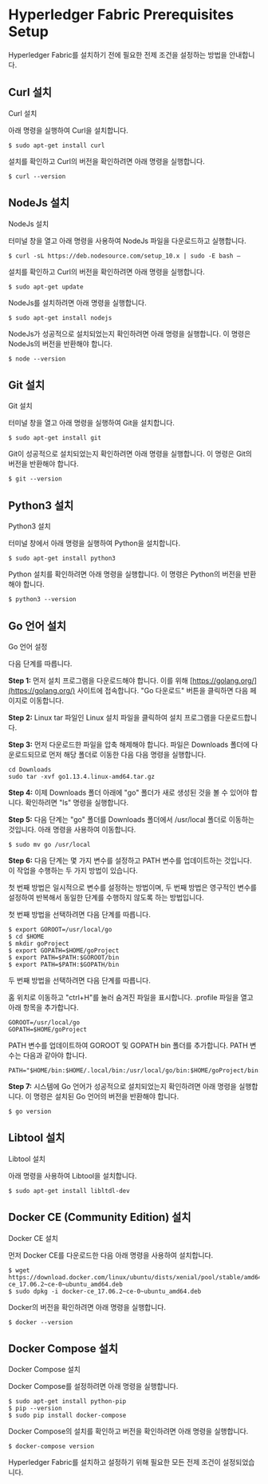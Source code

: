# Hyperledger Fabric Prerequisites Setup

Hyperledger Fabric를 설치하기 전에 필요한 전제 조건을 설정하는 방법을 안내합니다.

## Curl 설치

Curl 설치

아래 명령을 실행하여 Curl을 설치합니다.

```
$ sudo apt-get install curl
```

설치를 확인하고 Curl의 버전을 확인하려면 아래 명령을 실행합니다.

```
$ curl --version
```

## NodeJs 설치

NodeJs 설치

터미널 창을 열고 아래 명령을 사용하여 NodeJs 파일을 다운로드하고 실행합니다.

```
$ curl -sL https://deb.nodesource.com/setup_10.x | sudo -E bash –
```

설치를 확인하고 Curl의 버전을 확인하려면 아래 명령을 실행합니다.

```
$ sudo apt-get update
```

NodeJs를 설치하려면 아래 명령을 실행합니다.

```
$ sudo apt-get install nodejs
```

NodeJs가 성공적으로 설치되었는지 확인하려면 아래 명령을 실행합니다. 이 명령은 NodeJs의 버전을 반환해야 합니다.

```
$ node --version
```

## Git 설치

Git 설치

터미널 창을 열고 아래 명령을 실행하여 Git을 설치합니다.

```
$ sudo apt-get install git
```

Git이 성공적으로 설치되었는지 확인하려면 아래 명령을 실행합니다. 이 명령은 Git의 버전을 반환해야 합니다.

```
$ git --version
```

## Python3 설치

Python3 설치

터미널 창에서 아래 명령을 실행하여 Python을 설치합니다.

```
$ sudo apt-get install python3
```

Python 설치를 확인하려면 아래 명령을 실행합니다. 이 명령은 Python의 버전을 반환해야 합니다.

```
$ python3 --version
```

## Go 언어 설치

Go 언어 설정

다음 단계를 따릅니다.

**Step 1:** 먼저 설치 프로그램을 다운로드해야 합니다. 이를 위해 [https://golang.org/](https://golang.org/) 사이트에 접속합니다. "Go 다운로드" 버튼을 클릭하면 다음 페이지로 이동합니다.

**Step 2:** Linux tar 파일인 Linux 설치 파일을 클릭하여 설치 프로그램을 다운로드합니다.

**Step 3:** 먼저 다운로드한 파일을 압축 해제해야 합니다. 파일은 Downloads 폴더에 다운로드되므로 먼저 해당 폴더로 이동한 다음 다음 명령을 실행합니다.

```
cd Downloads
sudo tar -xvf go1.13.4.linux-amd64.tar.gz
```

**Step 4:** 이제 Downloads 폴더 아래에 "go" 폴더가 새로 생성된 것을 볼 수 있어야 합니다. 확인하려면 "ls" 명령을 실행합니다.

**Step 5:** 다음 단계는 "go" 폴더를 Downloads 폴더에서 /usr/local 폴더로 이동하는 것입니다. 아래 명령을 사용하여 이동합니다.
```
$ sudo mv go /usr/local
```
**Step 6:** 다음 단계는 몇 가지 변수를 설정하고 PATH 변수를 업데이트하는 것입니다. 이 작업을 수행하는 두 가지 방법이 있습니다.

첫 번째 방법은 일시적으로 변수를 설정하는 방법이며, 두 번째 방법은 영구적인 변수를 설정하여 반복해서 동일한 단계를 수행하지 않도록 하는 방법입니다.

첫 번째 방법을 선택하려면 다음 단계를 따릅니다.

```
$ export GOROOT=/usr/local/go
$ cd $HOME
$ mkdir goProject
$ export GOPATH=$HOME/goProject
$ export PATH=$PATH:$GOROOT/bin
$ export PATH=$PATH:$GOPATH/bin
```

두 번째 방법을 선택하려면 다음 단계를 따릅니다.

홈 위치로 이동하고 "ctrl+H"를 눌러 숨겨진 파일을 표시합니다.
.profile 파일을 열고 아래 항목을 추가합니다.

```
GOROOT=/usr/local/go
GOPATH=$HOME/goProject
```

PATH 변수를 업데이트하여 GOROOT 및 GOPATH bin 폴더를 추가합니다. PATH 변수는 다음과 같아야 합니다.
```
PATH="$HOME/bin:$HOME/.local/bin:/usr/local/go/bin:$HOME/goProject/bin:$PATH"
```

**Step 7:** 시스템에 Go 언어가 성공적으로 설치되었는지 확인하려면 아래 명령을 실행합니다. 이 명령은 설치된 Go 언어의 버전을 반환해야 합니다.

```
$ go version
```

## Libtool 설치

Libtool 설치

아래 명령을 사용하여 Libtool을 설치합니다.

```
$ sudo apt-get install libltdl-dev
```

## Docker CE (Community Edition) 설치

Docker CE 설치

먼저 Docker CE를 다운로드한 다음 아래 명령을 사용하여 설치합니다.

```
$ wget https://download.docker.com/linux/ubuntu/dists/xenial/pool/stable/amd64/docker-ce_17.06.2~ce-0~ubuntu_amd64.deb
$ sudo dpkg -i docker-ce_17.06.2~ce-0~ubuntu_amd64.deb
```

Docker의 버전을 확인하려면 아래 명령을 실행합니다.

```
$ docker --version
```

## Docker Compose 설치

Docker Compose 설치

Docker Compose를 설정하려면 아래 명령을 실행합니다.

```
$ sudo apt-get install python-pip
$ pip --version
$ sudo pip install docker-compose
```

Docker Compose의 설치를 확인하고 버전을 확인하려면 아래 명령을 실행합니다.

```
$ docker-compose version
```

Hyperledger Fabric를 설치하고 설정하기 위해 필요한 모든 전제 조건이 설정되었습니다.
